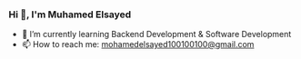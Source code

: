### Hi 👋, I'm Muhamed Elsayed

- 🌱 I’m currently learning Backend Development & Software Development
- 📫 How to reach me: mohamedelsayed100100100@gmail.com
